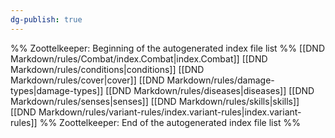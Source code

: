 ```yaml
---
dg-publish: true
---
```

%% Zoottelkeeper: Beginning of the autogenerated index file list  %%
 [[DND Markdown/rules/Combat/index.Combat|index.Combat]]
 [[DND Markdown/rules/conditions|conditions]]
 [[DND Markdown/rules/cover|cover]]
 [[DND Markdown/rules/damage-types|damage-types]]
 [[DND Markdown/rules/diseases|diseases]]
 [[DND Markdown/rules/senses|senses]]
 [[DND Markdown/rules/skills|skills]]
 [[DND Markdown/rules/variant-rules/index.variant-rules|index.variant-rules]]
%% Zoottelkeeper: End of the autogenerated index file list  %%

